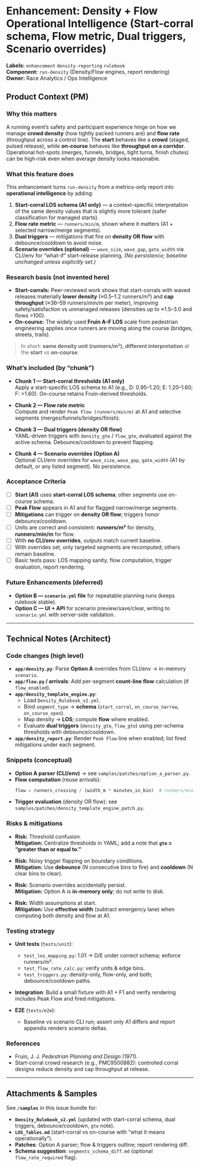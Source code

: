 # Enhancement: Density + Flow Operational Intelligence (Start-corral schema, Flow metric, Dual triggers, Scenario overrides)

**Labels:** `enhancement` `density-reporting` `rulebook`  
**Component:** `run-density` (Density/Flow engines, report rendering)  
**Owner:** Race Analytics / Ops Intelligence  

## Product Context (PM)

### Why this matters
A running event’s safety and participant experience hinge on how we manage **crowd density** (how tightly packed runners are) and **flow rate** (throughput across a control line). The **start** behaves like a **crowd** (staged, pulsed release), while **on-course** behaves like **throughput on a corridor**. Operational hot-spots (merges, funnels, bridges, tight turns, finish chutes) can be high-risk even when average density looks reasonable.

### What this feature does
This enhancement turns `run-density` from a metrics-only report into **operational intelligence** by adding:
1) **Start-corral LOS schema (A1 only)** — a context-specific interpretation of the same density values that is slightly more tolerant (safer classification for managed starts).  
2) **Flow rate metric** — `runners/min/m`, shown where it matters (A1 + selected narrow/merge segments).  
3) **Dual triggers** — mitigations that fire on **density OR flow** with debounce/cooldown to avoid noise.  
4) **Scenario overrides (optional)** — `wave_size`, `wave_gap`, `gate_width` via CLI/env for “what-if” start-release planning. *(No persistence; baseline unchanged unless explicitly set.)*

### Research basis (not invented here)
- **Start-corrals:** Peer-reviewed work shows that start-corrals with waved releases materially **lower density** (≈0.5–1.2 runners/m²) and **cap throughput** (≈36–59 runners/min/m per meter), improving safety/satisfaction vs unmanaged releases (densities up to ≈1.5–3.0 and flows >100).  
- **On-course:** The widely used **Fruin A–F LOS** scale from pedestrian engineering applies once runners are moving along the course (bridges, streets, trails).  

> In short: **same density unit (runners/m²), different interpretation** at the **start** vs **on-course**.

### What’s included (by “chunk”)
- **Chunk 1 — Start-corral thresholds (A1 only)**  
  Apply a start-specific LOS schema to A1 (e.g., D: 0.95–1.20; E: 1.20–1.60; F: >1.60). On-course retains Fruin-derived thresholds.

- **Chunk 2 — Flow rate metric**  
  Compute and render `Peak Flow (runners/min/m)` at A1 and selective segments (merges/funnels/bridges/finish).

- **Chunk 3 — Dual triggers (density OR flow)**  
  YAML-driven triggers with `density_gte` / `flow_gte`, evaluated against the active schema. Debounce/cooldown to prevent flapping.

- **Chunk 4 — Scenario overrides (Option A)**  
  Optional CLI/env overrides for `wave_size`, `wave_gap`, `gate_width` (A1 by default, or any listed segment). No persistence.

### Acceptance Criteria
- [ ] **Start (A1)** uses **start-corral LOS schema**; other segments use on-course schema.  
- [ ] **Peak Flow** appears in A1 and for flagged narrow/merge segments.  
- [ ] **Mitigations** can trigger on **density OR flow**; triggers honor debounce/cooldown.  
- [ ] Units are correct and consistent: **runners/m²** for density, **runners/min/m** for flow.  
- [ ] With **no CLI/env overrides**, outputs match current baseline.  
- [ ] With overrides set, only targeted segments are recomputed; others remain baseline.  
- [ ] Basic tests pass: LOS mapping sanity, flow computation, trigger evaluation, report rendering.

### Future Enhancements (deferred)
- **Option B — `scenario.yml` file** for repeatable planning runs (keeps rulebook stable).  
- **Option C — UI + API** for scenario preview/save/clear, writing to `scenario.yml` with server-side validation.

---

## Technical Notes (Architect)

### Code changes (high level)
- **`app/density.py`**: Parse **Option A** overrides from CLI/env → in-memory `scenario`.  
- **`app/flow.py` / arrivals**: Add per-segment **count-line flow** calculation (if `flow_enabled`).  
- **`app/density_template_engine.py`**:  
  - Load `Density_Rulebook_v2.yml`.  
  - Bind `segment_type` → **schema** (`start_corral`, `on_course_narrow`, `on_course_open`).  
  - Map density → **LOS**; compute **flow** where enabled.  
  - Evaluate **dual triggers** (`density_gte`, `flow_gte`) using per-schema thresholds with debounce/cooldown.  
- **`app/density_report.py`**: Render `Peak Flow` line when enabled; list fired mitigations under each segment.

### Snippets (conceptual)
- **Option A parser (CLI/env)** → see `samples/patches/option_a_parser.py`.  
- **Flow computation** (reuse arrivals):  
  ```python
  flow = runners_crossing / (width_m * minutes_in_bin)  # runners/min/m
  ```
- **Trigger evaluation** (density OR flow): see `samples/patches/density_template_engine_patch.py`.

### Risks & mitigations
- **Risk:** Threshold confusion.  
  **Mitigation:** Centralize thresholds in YAML; add a note that **`gte` = “greater than or equal to.”**

- **Risk:** Noisy trigger flapping on boundary conditions.  
  **Mitigation:** Use **debounce** (N consecutive bins to fire) and **cooldown** (N clear bins to clear).

- **Risk:** Scenario overrides accidentally persist.  
  **Mitigation:** Option A is **in-memory only**; do not write to disk.

- **Risk:** Width assumptions at start.  
  **Mitigation:** Use **effective width** (subtract emergency lane) when computing both density and flow at A1.

### Testing strategy
- **Unit tests** (`tests/unit`):  
  - `test_los_mapping.py`: 1.01 → D/E under correct schema; enforce runners/m².  
  - `test_flow_rate_calc.py`: verify units & edge bins.  
  - `test_triggers.py`: density-only, flow-only, and both; debounce/cooldown paths.

- **Integration**: Build a small fixture with A1 + F1 and verify rendering includes Peak Flow and fired mitigations.

- **E2E** (`tests/e2e`):  
  - Baseline vs scenario CLI run; assert only A1 differs and report appendix renders scenario deltas.

### References
- Fruin, J. J. *Pedestrian Planning and Design* (1971).  
- Start-corral crowd research (e.g., PMC9500882): controlled corral designs reduce density and cap throughput at release.

---

## Attachments & Samples
See **`/samples`** in this issue bundle for:
- **`Density_Rulebook_v2.yml`** (updated with start-corral schema, dual triggers, debounce/cooldown, `gte` note).  
- **`LOS_Tables.md`** (start-corral vs on-course with “what it means operationally”).  
- **Patches**: Option A parser; flow & triggers outline; report rendering diff.  
- **Schema suggestion**: `segments_schema_diff.md` (optional `flow_rate_required` flag).
